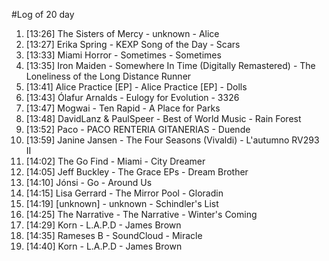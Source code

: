 #Log of 20 day

1. [13:26] The Sisters of Mercy - unknown - Alice
1. [13:27] Erika Spring - KEXP Song of the Day - Scars
1. [13:33] Miami Horror - Sometimes - Sometimes
1. [13:35] Iron Maiden - Somewhere In Time (Digitally Remastered) - The Loneliness of the Long Distance Runner
1. [13:41] Alice Practice [EP] - Alice Practice [EP] - Dolls
1. [13:43] Ólafur Arnalds - Eulogy for Evolution - 3326
1. [13:47] Mogwai - Ten Rapid - A Place for Parks
1. [13:48] DavidLanz & PaulSpeer - Best of World Music - Rain Forest
1. [13:52] Paco - PACO RENTERIA GITANERIAS - Duende
1. [13:59] Janine Jansen - The Four Seasons (Vivaldi) - L'autumno RV293 II
1. [14:02] The Go Find - Miami - City Dreamer
1. [14:05] Jeff Buckley - The Grace EPs - Dream Brother
1. [14:10] Jónsi - Go - Around Us
1. [14:15] Lisa Gerrard - The Mirror Pool - Gloradin
1. [14:19] [unknown] - unknown - Schindler's List
1. [14:25] The Narrative - The Narrative - Winter's Coming
1. [14:29] Korn - L.A.P.D - James Brown
1. [14:35] Rameses B - SoundCloud - Miracle
1. [14:40] Korn - L.A.P.D - James Brown
